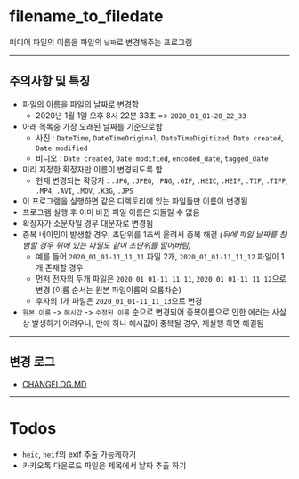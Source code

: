 # filename_to_filedate

미디어 파일의 이름을 파일의 `날짜`로 변경해주는 프로그램

---

## 주의사항 및 특징

- 파일의 이름을 파일의 날짜로 변경함
    - 2020년 1월 1일 오후 8시 22분 33초 => `2020_01_01-20_22_33`
- 아래 목록중 가장 오래된 날짜를 기준으로함
    - 사진 : `DateTime`, `DateTimeOriginal`, `DateTimeDigitized`, `Date created`, `Date modified`
    - 비디오 : `Date created`, `Date modified`, `encoded_date`, `tagged_date`
- 미리 지정한 확정자만 이름이 변경되도록 함 
    - 현재 변경되는 확장자 : `.JPG`, `.JPEG`, `.PNG`, `.GIF`, `.HEIC`, `.HEIF`, `.TIF`, `.TIFF`, `.MP4`, `.AVI`, `.MOV`, `.K3G`, `.JPS`
- 이 프로그램을 실행하면 같은 디렉토리에 있는 파일들만 이름이 변경됨
- 프로그램 실행 후 이미 바뀐 파일 이름은 되돌릴 수 없음
- 확장자가 소문자일 경우 대문자로 변경됨
- 중복 네이밍이 발생할 경우, 초단위를 1초씩 올려서 중복 해결 *(뒤에 파일 날짜를 침범할 경우 뒤에 있는 파일도 같이 초단위를 밀어버림)*
    - 예를 들어 `2020_01_01-11_11_11` 파일 2개, `2020_01_01-11_11_12` 파일이 1개 존재할 경우
    - 먼저 전자의 두개 파일은 `2020_01_01-11_11_11`, `2020_01_01-11_11_12`으로 변경 (이름 순서는 원본 파일이름의 오름차순)
    - 후자의 1개 파일은 `2020_01_01-11_11_13`으로 변경
- `원본 이름` -> `해시값` -> `수정된 이름` 순으로 변경되어 중복이름으로 인한 에러는 사실상 발생하기 어려우나, 만에 하나 해시값이 중복될 경우, 재실행 하면 해결됨

---

## 변경 로그

- [CHANGELOG.MD](https://github.com/syki66/filename_to_timestamp/blob/master/CHANGELOG.MD)

---

# Todos

- `heic`, `heif`의 exif 추출 가능케하기
- 카카오톡 다운로드 파일은 제목에서 날짜 추출 하기